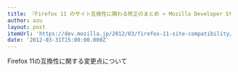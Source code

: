 ```yaml
---
title: 『Firefox 11 のサイト互換性に関わる修正のまとめ « Mozilla Developer Street (modest)』
author: azu
layout: post
itemUrl: 'https://dev.mozilla.jp/2012/03/firefox-11-site-compatibility/'
date: '2012-03-31T15:00:00.000Z'
---
```

Firefox 11の互換性に関する変更点について
